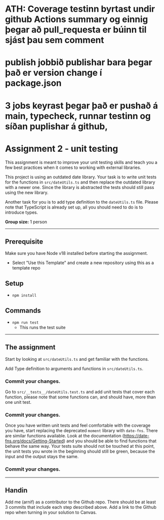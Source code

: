 # ATH: Coverage testinn byrtast undir github Actions summary og einnig þegar að pull_requesta er búinn til sjást þau sem comment

# publish jobbið publishar bara þegar það er version change í package.json

# 3 jobs keyrast þegar það er pushað á main, typecheck, runnar testinn og síðan puplishar á github,

# Assignment 2 - unit testing

This assignment is meant to improve your unit testing skills and teach you a few best practices when it comes to working with external libraries.

This project is using an outdated date library. Your task is to write unit tests for the functions in `src/dateUtils.ts` and then replace the outdated library with a newer one.
Since the library is abstracted the tests should still pass using the new library.

Another task for you is to add type definition to the `dateUtils.ts` file. Please note that TypeScript is already set up, all you should need to do is to introduce types.

**Group size:** 1 person

---

## Prerequisite

Make sure you have Node v18 installed before starting the assignment.

- Select "Use this Template" and create a new repository using this as a template repo

## Setup

- `npm install`

## Commands

- `npm run test`
  - This runs the test suite

---

## The assignment

Start by looking at `src/dateUtils.ts` and get familiar with the functions.

Add Type definition to arguments and functions in `src/dateUtils.ts`.

### **Commit your changes.**

Go to `src/__tests__/dateUtils.test.ts` and add unit tests that cover each function, please note that some functions can, and should have, more than one unit test.

### **Commit your changes.**

Once you have written unit tests and feel comfortable with the coverage you have, start replacing the deprecated `moment` library with `date-fns`. There are similar functions available. Look at the documentation (https://date-fns.org/docs/Getting-Started) and you should be able to find functions that behave the same way.
Your tests suite should not be touched at this point, the unit tests you wrote in the beginning should still be green, because the input and the output stays the same.

### **Commit your changes.**

---

## Handin

Add me (arnif) as a contributor to the Github repo. There should be at least 3 commits that include each step described above.
Add a link to the Github repo when turning in your solution to Canvas.
